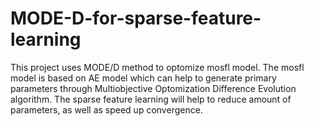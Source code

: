 # MODE-D-for-sparse-feature-learning
This project uses MODE/D method to optomize mosfl model. The mosfl model is based on AE model which can help to generate primary parameters
through Multiobjective Optomization Difference Evolution algorithm. The sparse feature learning will help to reduce amount of parameters, as
well as speed up convergence.
